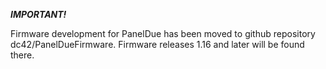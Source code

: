 ***IMPORTANT!***

Firmware development for PanelDue has been moved to github repository dc42/PanelDueFirmware. Firmware releases 1.16 and later will be found there.
